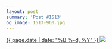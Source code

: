 ```yaml
---
layout: post
summary: 'Post #1513'
og_image: 1513-960.jpg
---
```


<p>
 <time>
  <a href="/1513">
   {{ page.date | date: "%B %-d, %Y" }}
  </a>
 </time>
 <a href="/1513">
  <img data-taken="10/31/2021" sizes="(min-width: 700px) 50vw, calc(100vw - 2rem)" src="{{ site.assets_url }}/1513-480.jpg" srcset="{{ site.assets_url }}/1513-240.jpg 240w, {{ site.assets_url }}/1513-480.jpg 480w, {{ site.assets_url }}/1513-720.jpg 720w, {{ site.assets_url }}/1513-960.jpg 960w"/>
 </a>
</p>
